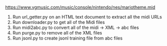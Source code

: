 https://www.vgmusic.com/music/console/nintendo/nes/mariotheme.mid

1. Run url_getter.py on an HTML text document to extract all the midi URLs
2. Run downloader.py to get all of the Midi files
3. Run midi2abc.py to convert all of the midi -> XML -> abc files
4. Run purge.py to remove all of the XML files
5. Run jsonl.py to create jsonl training file from abc files